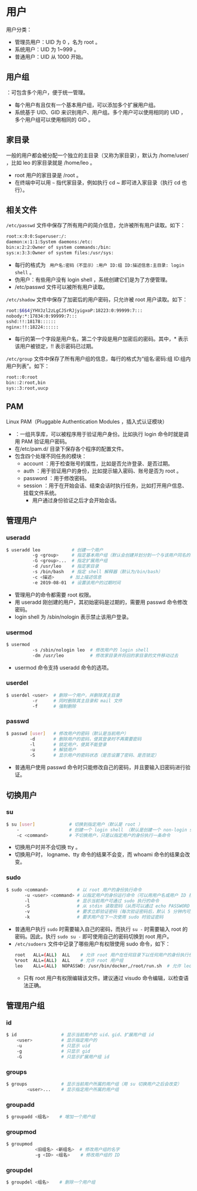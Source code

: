 # 用户

用户分类：
- 管理员用户：UID 为 0 ，名为 root 。
- 系统用户：UID 为 1~999 。
- 普通用户：UID 从 1000 开始。

## 用户组

：可包含多个用户，便于统一管理。
- 每个用户有且仅有一个基本用户组，可以添加多个扩展用户组。
- 系统基于 UID、GID 来识别用户、用户组。多个用户可以使用相同的 UID ，多个用户组可以使用相同的 GID 。

## 家目录

一般的用户都会被分配一个独立的主目录（又称为家目录），默认为 /home/user/ ，比如 leo 的家目录就是 /home/leo 。
- root 用户的家目录是 /root 。
- 在终端中可以用 `~` 指代家目录，例如执行 cd ~ 即可进入家目录（执行 cd 也行）。

## 相关文件

`/etc/passwd` 文件中保存了所有用户的简介信息，允许被所有用户读取。如下：
```sh
root:x:0:0:Superuser:/:
daemon:x:1:1:System daemons:/etc:
bin:x:2:2:Owner of system commands:/bin:
sys:x:3:3:Owner of system files:/usr/sys:
```
- 每行的格式为 ` 用户名:密码（不显示）:用户 ID:组 ID:描述信息:主目录: login shell` 。
- 伪用户：有些用户没有 login shell ，系统创建它们是为了方便管理。
- /etc/passwd 文件可以被所有用户读取。

`/etc/shadow` 文件中保存了加密后的用户密码，只允许被 root 用户读取。如下：
```sh
root:$6$4jYHVJzl2zLgCJSrRJjyigxoP:18223:0:99999:7:::
nobody:*:17834:0:99999:7:::
sshd:!!:18178::::::
nginx:!!:18224::::::
```
- 每行的第一个字段是用户名，第二个字段是用户加密后的密码。其中，* 表示该用户被锁定，!! 表示密码已过期。

`/etc/group` 文件中保存了所有用户组的信息，每行的格式为“组名:密码:组 ID:组内用户列表”。如下：
```sh
root::0:root
bin::2:root,bin
sys::3:root,uucp
```

## PAM

Linux PAM（Pluggable Authentication Modules ，插入式认证模块）
- ：一组共享库，可以被程序用于验证用户身份。比如执行 login 命令时就是调用 PAM 验证用户密码。
- 在/etc/pam.d/ 目录下保存各个程序的配置文件。
- 包含四个处理不同任务的模块：
  - account ：用于检查账号的属性，比如是否允许登录、是否过期。
  - auth ：用于验证用户的身份，比如提示输入密码、账号是否为 root 。
  - password ：用于修改密码。
  - session ：用于在开始会话、结束会话时执行任务，比如打开用户信息、挂载文件系统。
    - 用户通过身份验证之后才会开始会话。

## 管理用户

### useradd

```sh
$ useradd leo            # 创建一个用户
          -g <group>     # 指定基本用户组（默认会创建并划分到一个与该用户同名的基本用户组）
          -G <group>...  # 指定扩展用户组
          -d /usr/leo    # 指定家目录
          -s /bin/bash   # 指定 shell 解释器（默认为/bin/bash）
          -c <描述>      # 加上描述信息
          -e 2019-08-01  # 设置该用户的过期时间
```
- 管理用户的命令都需要 root 权限。
- 用 useradd 刚创建的用户，其初始密码是过期的，需要用 passwd 命令修改密码。
-  login shell 为 /sbin/nologin 表示禁止该用户登录。

### usermod

```sh
$ usermod
          -s /sbin/nologin leo  # 修改用户的 login shell
          -dm /usr/leo          # 修改家目录并将旧的家目录的文件移动过去
```
- usermod 命令支持 useradd 命令的选项。

### userdel

```sh
$ userdel <user>  # 删除一个用户，并删除其主目录
          -r      # 同时删除其主目录和 mail 文件
          -f      # 强制删除
```

### passwd

```sh
$ passwd [user]   # 修改用户的密码（默认是当前用户）
         -d       # 删除用户的密码，使其登录时不再需要密码
         -l       # 锁定用户，使其不能登录
         -u       # 解锁用户
         -S       # 显示用户的密码状态（是否设置了密码、是否锁定）
```
- 普通用户使用 passwd 命令时只能修改自己的密码，并且要输入旧密码进行验证。

## 切换用户

### su

```sh
$ su [user]             # 切换到指定用户（默认是 root ）
    -                   # 创建一个 login shell （默认是创建一个 non-login shell ）
    -c <command>        # 不切换用户，只是以指定用户的身份执行一条命令
```
- 切换用户时并不会切换 tty 。
- 切换用户时， logname、tty 命令的结果不会变，而 whoami 命令的结果会改变。

### sudo

```sh
$ sudo <command>           # 以 root 用户的身份执行命令
       -u <user> <command> # 以指定用户的身份运行命令（可以用用户名或用户 ID 指定）
       -l                  # 显示当前用户可通过 sudo 执行的命令
       -S                  # 从 stdin 读取密码（从而可以通过 echo PASSWORD | sudo -l 的格式输入密码）
       -v                  # 要求立即验证密码（每次验证密码后，默认 5 分钟内可免认证多次使用 sudo ）
       -k                  # 要求用户在下一次使用 sudo 时验证密码
```
- 普通用户执行 `sudo` 时需要输入自己的密码，而执行 `su -` 时需要输入 root 的密码。因此，执行 `sudo su -` 即可使用自己的密码切换到 root 用户。
- `/etc/sudoers` 文件中记录了哪些用户有权限使用 sudo 命令，如下：
  ```sh
  root   ALL=(ALL)  ALL    # 允许 root 用户在任何目录下以任何用户的身份执行任何命令
  %root  ALL=(ALL)  ALL    # 允许 root 用户组
  leo    ALL=(ALL)  NOPASSWD: /usr/bin/docker,/root/run.sh  # 允许 leo 用户不需要输入密码就执行规定的命令
  ```
  - 只有 root 用户有权限编辑该文件。建议通过 visudo 命令编辑，以检查语法正确。

## 管理用户组

### id

```sh
$ id                 # 显示当前用户的 uid、gid、扩展用户组 id
    <user>           # 显示指定用户的
    -u               # 只显示 uid
    -g               # 只显示 gid
    -G               # 只显示扩展用户组 id
```

### groups

```sh
$ groups             # 显示当前用户所属的用户组（用 su 切换用户之后会改变）
        <user>...    # 显示指定用户所属的用户组
```

### groupadd

```sh
$ groupadd <组名>    # 增加一个用户组
```

### groupmod

```sh
$ groupmod
           <旧组名> <新组名>  # 修改用户组的名字
           -g <ID> <组名>    # 修改用户组的 ID
```

### groupdel

```sh
$ groupdel <组名>    # 删除一个用户组
```
